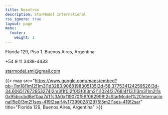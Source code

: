 ```yaml
---
title: Nosotros
description: StarModel International
rss_ignore: true
layout: page
menu:
  footer:
    weight: 1
---
```


Florida 129, Piso 1. Buenos Aires, Argentina.

+54 9 11 3438-4433

starmodel.smi@gmail.com

{{< map src="https://www.google.com/maps/embed?pb=!1m18!1m12!1m3!1d3283.9068198305135!2d-58.377534124259526!3d-34.606517672953274!2m3!1f0!2f0!3f0!3m2!1i1024!2i768!4f13.1!3m3!1m2!1s0x95bccbd8ef0aa7d1%3A0xf19070f59f062999!2sStarModel%20Internacional!5e0!3m2!1ses-419!2sar!4v1739902812975!5m2!1ses-419!2sar" title="Florida 129, Buenos Aires, Argentina" >}}
